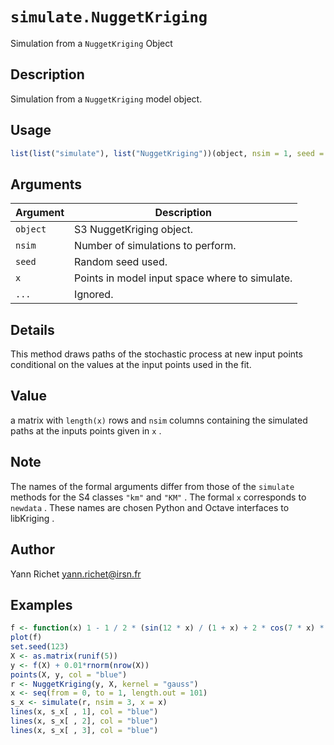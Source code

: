 # `simulate.NuggetKriging`

Simulation from a `NuggetKriging` Object


## Description

Simulation from a `NuggetKriging` model object.


## Usage

```r
list(list("simulate"), list("NuggetKriging"))(object, nsim = 1, seed = 123, x, ...)
```


## Arguments

Argument      |Description
------------- |----------------
`object`     |     S3 NuggetKriging object.
`nsim`     |     Number of simulations to perform.
`seed`     |     Random seed used.
`x`     |     Points in model input space where to simulate.
`...`     |     Ignored.


## Details

This method draws paths of the stochastic process at new input
 points conditional on the values at the input points used in the
 fit.


## Value

a matrix with `length(x)` rows and `nsim` 
 columns containing the simulated paths at the inputs points
 given in `x` .


## Note

The names of the formal arguments differ from those of the
  `simulate` methods for the S4 classes `"km"` and
  `"KM"` . The formal `x` corresponds to
  `newdata` . These names are chosen Python and
  Octave interfaces to libKriging .


## Author

Yann Richet yann.richet@irsn.fr


## Examples

```r
f <- function(x) 1 - 1 / 2 * (sin(12 * x) / (1 + x) + 2 * cos(7 * x) * x^5 + 0.7)
plot(f)
set.seed(123)
X <- as.matrix(runif(5))
y <- f(X) + 0.01*rnorm(nrow(X))
points(X, y, col = "blue")
r <- NuggetKriging(y, X, kernel = "gauss")
x <- seq(from = 0, to = 1, length.out = 101)
s_x <- simulate(r, nsim = 3, x = x)
lines(x, s_x[ , 1], col = "blue")
lines(x, s_x[ , 2], col = "blue")
lines(x, s_x[ , 3], col = "blue")
```


